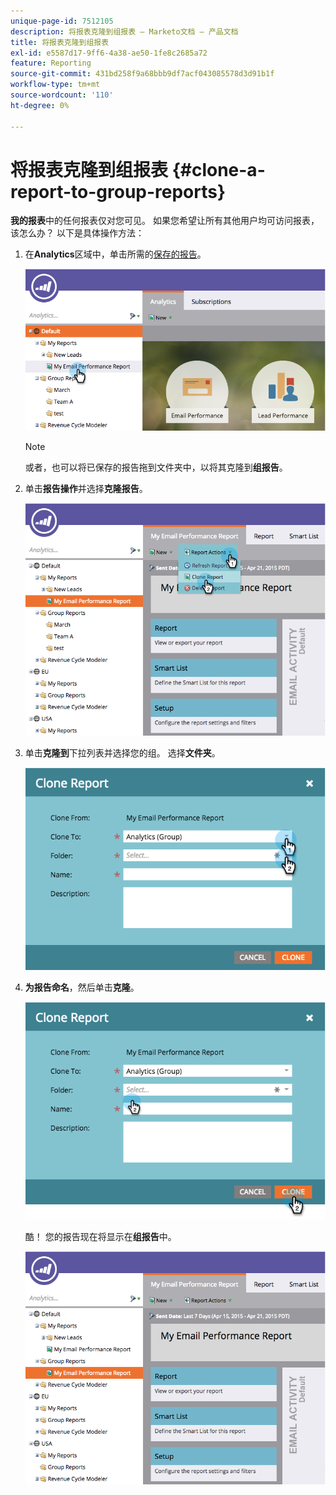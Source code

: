 ```yaml
---
unique-page-id: 7512105
description: 将报表克隆到组报表 — Marketo文档 — 产品文档
title: 将报表克隆到组报表
exl-id: e5587d17-9ff6-4a38-ae50-1fe8c2685a72
feature: Reporting
source-git-commit: 431bd258f9a68bbb9df7acf043085578d3d91b1f
workflow-type: tm+mt
source-wordcount: '110'
ht-degree: 0%

---
```


# 将报表克隆到组报表 {#clone-a-report-to-group-reports}

**我的报表**&#x200B;中的任何报表仅对您可见。 如果您希望让所有其他用户均可访问报表，该怎么办？ 以下是具体操作方法：

1. 在&#x200B;**Analytics**&#x200B;区域中，单击所需的[保存的报告](/help/marketo/product-docs/reporting/basic-reporting/creating-reports/save-a-report.md)。

   ![](assets/image2015-4-21-11-3a25-3a54.png)

   >[!NOTE]
   >
   >或者，也可以将已保存的报告拖到文件夹中，以将其克隆到&#x200B;**组报告**。

1. 单击&#x200B;**报告操作**&#x200B;并选择&#x200B;**克隆报告**。

   ![](assets/image2015-4-21-11-3a29-3a32.png)

1. 单击&#x200B;**克隆到**&#x200B;下拉列表并选择您的组。 选择&#x200B;**文件夹**。

   ![](assets/image2015-4-21-11-3a32-3a0.png)

1. **为报告命名**，然后单击&#x200B;**克隆**。

   ![](assets/image2015-4-21-11-3a33-3a11.png)

   酷！ 您的报告现在将显示在&#x200B;**组报告**&#x200B;中。

   ![](assets/image2015-4-21-11-3a37-3a25.png)
